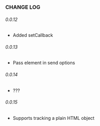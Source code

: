 ### CHANGE LOG
###### 0.0.12
* Added setCallback

###### 0.0.13
* Pass element in send options

###### 0.0.14
* ???

###### 0.0.15
* Supports tracking a plain HTML object
